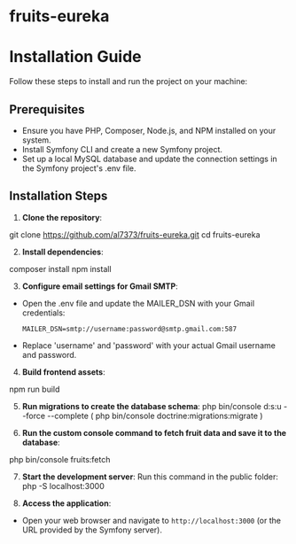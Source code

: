 # fruits-eureka
# Installation Guide

Follow these steps to install and run the project on your machine:

## Prerequisites

- Ensure you have PHP, Composer, Node.js, and NPM installed on your system.
- Install Symfony CLI and create a new Symfony project.
- Set up a local MySQL database and update the connection settings in the Symfony project's .env file.

## Installation Steps

1. **Clone the repository**:

git clone https://github.com/al7373/fruits-eureka.git
cd fruits-eureka

2. **Install dependencies**:

composer install
npm install


3. **Configure email settings for Gmail SMTP**:

- Open the .env file and update the MAILER_DSN with your Gmail credentials:
  ```
  MAILER_DSN=smtp://username:password@smtp.gmail.com:587
  ```
- Replace 'username' and 'password' with your actual Gmail username and password.

4. **Build frontend assets**:

npm run build

5. **Run migrations to create the database schema**:
php bin/console d:s:u --force --complete
( php bin/console doctrine:migrations:migrate )

6. **Run the custom console command to fetch fruit data and save it to the database**:

php bin/console fruits:fetch

7. **Start the development server**:
Run this command in the public folder:
php -S localhost:3000

8. **Access the application**:

- Open your web browser and navigate to `http://localhost:3000` (or the URL provided by the Symfony server).

